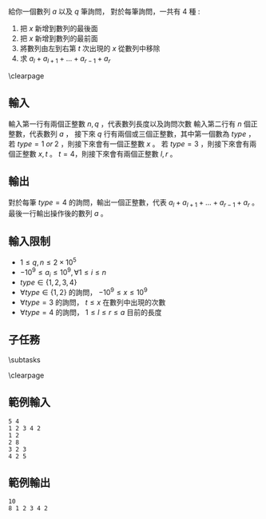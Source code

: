 #

<!-- \begin{figure}[h]
\centering
\includegraphics[width=2in]{TODO.jpg}
\caption{TODO: 圖片說明}
\end{figure} -->

給你一個數列 $a$ 以及 $q$ 筆詢問，
對於每筆詢問，一共有 $4$ 種 :
1. 把 $x$ 新增到數列的最後面
2. 把 $x$ 新增到數列的最前面
3. 將數列由左到右第 $t$ 次出現的 $x$ 從數列中移除
4. 求 $a_l + a_{l+1} + ... + a_{r-1}+a_r$

\clearpage

## 輸入
輸入第一行有兩個正整數 $n,q$ ，代表數列長度以及詢問次數
輸入第二行有 $n$ 個正整數，代表數列 $a$ ，
接下來 $q$ 行有兩個或三個正整數，其中第一個數為 $type$ ，
若 $type = 1 \; or \; 2$ ，則接下來會有一個正整數 $x$ 。 
若 $type = 3$ ，則接下來會有兩個正整數 $x,t$ 。
$t = 4$，則接下來會有兩個正整數 $l,r$ 。

## 輸出
對於每筆 $type = 4$ 的詢問，輸出一個正整數，代表 $a_l + a_{l+1} + ... + a_{r-1}+a_r$ 。
最後一行輸出操作後的數列 $a$ 。

## 輸入限制
- $1 \leq q,n \leq 2 \times 10^5$
- $-10^9 \leq a_i \leq 10^9, \forall 1 \leq i \leq n$
- $type \in \{1,2,3,4\}$
- $\forall type \in \{1,2\}$ 的詢問， $-10^9 \leq x \leq 10^9$ 
- $\forall type = 3$ 的詢問， $t \leq x$ 在數列中出現的次數
- $\forall type = 4$ 的詢問， $1 \leq l \leq r \leq a$ 目前的長度

## 子任務
\subtasks

\clearpage

## 範例輸入
```
5 4
1 2 3 4 2
1 2 
2 8
3 2 3
4 2 5
```

## 範例輸出
```
10
8 1 2 3 4 2
```
